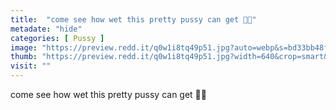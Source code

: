```yaml
---
title:  "come see how wet this pretty pussy can get 🥵😍"
metadate: "hide"
categories: [ Pussy ]
image: "https://preview.redd.it/q0w1i8tq49p51.jpg?auto=webp&s=bd33bb48f91e074cc18094dcc8e34273669a0332"
thumb: "https://preview.redd.it/q0w1i8tq49p51.jpg?width=640&crop=smart&auto=webp&s=827b6e425095e1830647d944e6bf153048afca4e"
visit: ""
---
```

come see how wet this pretty pussy can get 🥵😍
